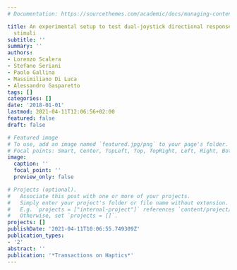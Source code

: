 ```yaml
---
# Documentation: https://sourcethemes.com/academic/docs/managing-content/

title: An experimental setup to test dual-joystick directional responses to vibrotactile
  stimuli
subtitle: ''
summary: ''
authors:
- Lorenzo Scalera
- Stefano Seriani
- Paolo Gallina
- Massimiliano Di Luca
- Alessandro Gasparetto
tags: []
categories: []
date: '2018-01-01'
lastmod: 2021-04-11T12:06:56+02:00
featured: false
draft: false

# Featured image
# To use, add an image named `featured.jpg/png` to your page's folder.
# Focal points: Smart, Center, TopLeft, Top, TopRight, Left, Right, BottomLeft, Bottom, BottomRight.
image:
  caption: ''
  focal_point: ''
  preview_only: false

# Projects (optional).
#   Associate this post with one or more of your projects.
#   Simply enter your project's folder or file name without extension.
#   E.g. `projects = ["internal-project"]` references `content/project/deep-learning/index.md`.
#   Otherwise, set `projects = []`.
projects: []
publishDate: '2021-04-11T10:06:55.749309Z'
publication_types:
- '2'
abstract: ''
publication: '*Transactions on Haptics*'
---
```

